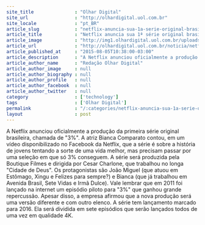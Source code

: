 ```yaml
---
site_title               : "Olhar Digital"
site_url                 : "http://olhardigital.uol.com.br"
site_locale              : "pt_BR"
article_slug             : "netflix-anuncia-sua-1a-serie-original-brasileira"
article_title            : "Netflix anuncia sua 1ª série original brasileira"
article_image            : "http://img1.olhardigital.uol.com.br/uploads/acervo_imagens/2015/08/20150805104102_660_420.jpg"
article_url              : "http://olhardigital.uol.com.br/noticia/netflix-anuncia-primeira-serie-original-brasileira/50280"
article_published_at     : "2015-08-05T10:38:00-03:00"
article_description      : "A Netflix anunciou oficialmente a produção da primeira série original brasileira, chamada de '3%'. A atriz Bianca Comparato contou, em um vídeo disponibilizado no Facebook da Netflix, que a série é sobre a história de jovens tentando a sorte de uma vida melhor, mas precisam passar por uma seleção em que só 3% conseguem. A série será produzida pela Boutique Filmes e dirigida por Cesar Charlone, que trabalhou no longa 'Cidade de Deus'. Os protagonistas são João Miguel (que atuou em Estômago, Xingu e Felizes para sempre?) e Bianca (que já trabalhou em Avenida Brasil, Sete Vidas e Irmã Dulce). Vale lembrar que em 2011 foi lançado na internet um episódio piloto para '3%' que ganhou grande repercussão. Apesar disso, a empresa afirmou que a nova produção será uma versão diferente e com outro elenco. A série tem lançamento marcado para 2016. Ela será dividida em sete episódios que serão lançados todos de uma vez em qualidade 4K."
article_author_name      : "Redação Olhar Digital"
article_author_image     : null
article_author_biography : null
article_author_profile   : null
article_author_facebook  : null
article_author_twitter   : null
category                 : ['technology']
tags                     : ['Olhar Digital']
permalink                : "/:categories/netflix-anuncia-sua-1a-serie-original-brasileira/"
layout                   : post
---
```


A Netflix anunciou oficialmente a produção da primeira série original brasileira, chamada de "3%". A atriz Bianca Comparato contou, em um vídeo disponibilizado no Facebook da Netflix, que a série é sobre a história de jovens tentando a sorte de uma vida melhor, mas precisam passar por uma seleção em que só 3% conseguem. A série será produzida pela Boutique Filmes e dirigida por Cesar Charlone, que trabalhou no longa "Cidade de Deus". Os protagonistas são João Miguel (que atuou em Estômago, Xingu e Felizes para sempre?) e Bianca (que já trabalhou em Avenida Brasil, Sete Vidas e Irmã Dulce). Vale lembrar que em 2011 foi lançado na internet um episódio piloto para "3%" que ganhou grande repercussão. Apesar disso, a empresa afirmou que a nova produção será uma versão diferente e com outro elenco. A série tem lançamento marcado para 2016. Ela será dividida em sete episódios que serão lançados todos de uma vez em qualidade 4K.
